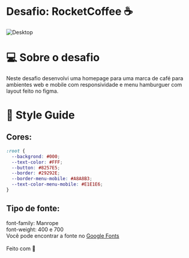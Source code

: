 # Desafio: RocketCoffee ☕

![Desktop](https://user-images.githubusercontent.com/96530960/155426618-6bfb31b0-d6ed-4733-af7c-a53d9cff41ba.png)

# 💻 Sobre o desafio
Neste desafio desenvolvi uma homepage para uma marca de café para ambientes web e mobile com responsividade e menu hamburguer com layout feito no figma.

# 🎨 Style Guide

## **Cores:**

```css
:root {
  --backgrond: #000;
  --text-color: #FFF;
  --button: #8257E5;
  --border: #29292E;
  --border-menu-mobile: #A8A8B3;
  --text-color-menu-mobile: #E1E1E6;
}
```

## **Tipo de fonte:**

font-family: Manrope <br>
font-weight: 400 e 700<br>
Você pode encontrar a fonte no [Google Fonts](https://fonts.google.com/)<br><br>
Feito com 💜
